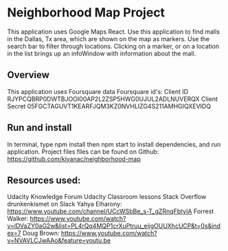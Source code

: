 # Neighborhood Map Project

This application uses Google Maps React. Use this application to find malls in the Dallas, Tx area, which are shown on the map as markers. Use the search bar to filter through locations. Clicking on a marker, or on a location in the list brings up an infoWindow with information about the mall. 

## Overview
This application uses Foursquare data
Foursquare id's: 
Client ID
RJYPCQBRP0DWTBJOOI00AP2L2ZSP5HWG0UJUL2ADLNUVERQX
Client Secret
05FGCTAGUVT1KEARFJQM3KZ0NVHLIZG4S211AMHGIQXEVIDQ

## Run and install
In terminal, type npm install then npm start to install dependencies, and run application. Project files files can be found on Github: https://github.com/kiyanac/neighborhood-map

## Resources used:
Udacity Knowledge Forum
Udacity Classroom lessons
Stack Overflow
drunkenkismet on Slack
Yahya Elharony: https://www.youtube.com/channel/UCcWSbBe_s-T_gZRnqFbtyIA
Forrest Walker: https://www.youtube.com/watch?v=lDVaZY0aG2w&list=PL4rQq4MQP1crXuPtruu_eijgOUUXhcUCP&t=0s&index=7
Doug Brown: https://www.youtube.com/watch?v=NVAVLCJwAAo&feature=youtu.be



